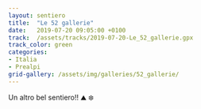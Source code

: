 ```yaml
---
layout: sentiero
title:  "Le 52 gallerie"
date:   2019-07-20 09:05:00 +0100
track:  /assets/tracks/2019-07-20-Le_52_gallerie.gpx
track_color: green
categories:
- Italia
- Prealpi
grid-gallery: /assets/img/galleries/52_gallerie/
---
```


Un altro bel sentiero!! :mountain: :snowflake: